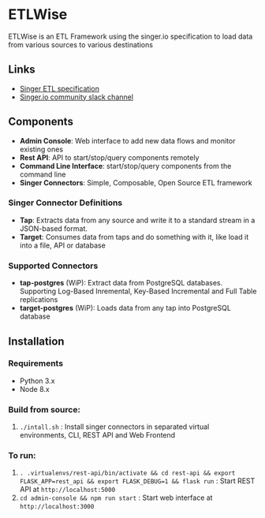 # ETLWise
ETLWise is an ETL Framework using the singer.io specification to load data from various sources to various destinations

## Links

* [Singer ETL specification](https://github.com/singer-io/getting-started/blob/master/docs/SPEC.md)
* [Singer.io community slack channel](https://singer-slackin.herokuapp.com/)

## Components

* **Admin Console**: Web interface to add new data flows and monitor existing ones
* **Rest API**: API to start/stop/query components remotely
* **Command Line Interface**: start/stop/query components from the command line
* **Singer Connectors**: Simple, Composable, Open Source ETL framework 
 
### Singer Connector Definitions
* **Tap**: Extracts data from any source and write it to a standard stream in a JSON-based format.
* **Target**: Consumes data from taps and do something with it, like load it into a file, API or database

### Supported Connectors
* **tap-postgres** (WiP): Extract data from PostgreSQL databases. Supporting Log-Based Inremental, Key-Based Incremental and Full Table replications
* **target-postgres** (WiP): Loads data from any tap into PostgreSQL database

## Installation

### Requirements
* Python 3.x
* Node 8.x

### Build from source:
1. `./intall.sh` : Install singer connectors in separated virtual environments, CLI, REST API and Web Frontend

### To run:
1. `. .virtualenvs/rest-api/bin/activate && cd rest-api && export FLASK_APP=rest_api && export FLASK_DEBUG=1 && flask run` : Start REST API at `http://localhost:5000`
2. `cd admin-console && npm run start` : Start web interface at `http://localhost:3000`



